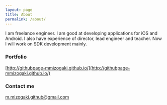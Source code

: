 ```yaml
---
layout: page
title: About
permalink: /about/
---
```


I am freelance engineer.
I am good at developing applications for iOS and Android.
I also have experience of director, lead engineer and teacher.
Now I will work on SDK development mainly.

### Portfolio

[http://githubpage-mmizogaki.github.io/](http://githubpage-mmizogaki.github.io/)


### Contact me

[m.mizogaki.github@gmail.com](mailto:m.mizogaki.github@gmail.com)
